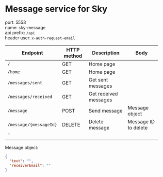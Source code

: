 # Message service for Sky

port: 5553  
name: sky-message  
api prefix: `/api`  
header user: `x-auth-request-email`

| Endpoint               | HTTP method | Description           | Body                 | 
|------------------------|-------------|-----------------------|----------------------|
| `/`                    | GET         | Home page             |                      | 
| `/home`                | GET         | Home page             |                      | 
| `/messages/sent`       | GET         | Get sent messages     |                      | 
| `/messages/received`   | GET         | Get received messages |                      | 
| `/message`             | POST        | Send message          | Message object       | 
| `/message/{messageId}` | DELETE      | Delete message        | Message ID to delete | 
| ``                     |             |                       |                      | 

Message object:

```json
{
  "text": "",
  "receiverEmail": ""
}
```


